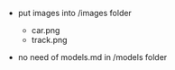 - put images into /images folder
  - car.png
  - track.png   

- no need of models.md in /models folder
